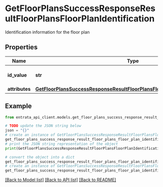 # GetFloorPlansSuccessResponseResultFloorPlansFloorPlanIdentification

Identification information for the floor plan

## Properties

Name | Type | Description | Notes
------------ | ------------- | ------------- | -------------
**id_value** | **str** | ID value for the floor plan | [optional] 
**attributes** | [**GetFloorPlansSuccessResponseResultFloorPlansFloorPlanIdentificationAttributes**](GetFloorPlansSuccessResponseResultFloorPlansFloorPlanIdentificationAttributes.md) |  | [optional] 

## Example

```python
from entrata_api_client.models.get_floor_plans_success_response_result_floor_plans_floor_plan_identification import GetFloorPlansSuccessResponseResultFloorPlansFloorPlanIdentification

# TODO update the JSON string below
json = "{}"
# create an instance of GetFloorPlansSuccessResponseResultFloorPlansFloorPlanIdentification from a JSON string
get_floor_plans_success_response_result_floor_plans_floor_plan_identification_instance = GetFloorPlansSuccessResponseResultFloorPlansFloorPlanIdentification.from_json(json)
# print the JSON string representation of the object
print(GetFloorPlansSuccessResponseResultFloorPlansFloorPlanIdentification.to_json())

# convert the object into a dict
get_floor_plans_success_response_result_floor_plans_floor_plan_identification_dict = get_floor_plans_success_response_result_floor_plans_floor_plan_identification_instance.to_dict()
# create an instance of GetFloorPlansSuccessResponseResultFloorPlansFloorPlanIdentification from a dict
get_floor_plans_success_response_result_floor_plans_floor_plan_identification_from_dict = GetFloorPlansSuccessResponseResultFloorPlansFloorPlanIdentification.from_dict(get_floor_plans_success_response_result_floor_plans_floor_plan_identification_dict)
```
[[Back to Model list]](../README.md#documentation-for-models) [[Back to API list]](../README.md#documentation-for-api-endpoints) [[Back to README]](../README.md)


